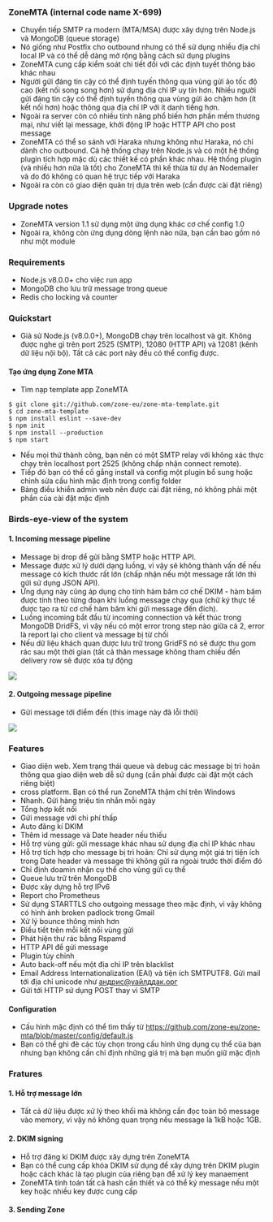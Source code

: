 ### ZoneMTA (internal code name X-699)
- Chuyển tiếp SMTP ra modern (MTA/MSA) được xây dựng trên Node.js và MongoDB (queue storage)
- Nó giống như Postfix cho outbound nhưng có thể sử dụng nhiều địa chỉ local IP và có thể dễ dàng mở rộng bằng cách sử dụng plugins
- ZoneMTA cung cấp kiểm soát chi tiết đối với các định tuyết thông báo khác nhau
- Người gửi đáng tin cậy có thể định tuyến thông qua vùng gửi ảo tốc độ cao (kết nối song song hơn) sử dụng địa chỉ IP uy tín hơn. Nhiều người gửi đáng tin cậy có thể định tuyến thông qua vùng gửi ảo chậm hơn (ít kết nối hơn) hoặc thông qua địa chỉ IP với ít danh tiếng hơn. 
- Ngoài ra server còn có nhiều tính năng phổ biến hơn phần mềm thương mại, như viết lại message, khởi động IP hoặc HTTP API cho post message
- ZoneMTA có thể so sánh với Haraka nhưng không như Haraka, nó chỉ dành cho outbound. Cả hệ thống chạy trên Node.js và có một hệ thống plugin tích hợp mặc dù các thiết kế có phần khác nhau. Hệ thống plugin (và nhiều hơn nữa là tốt) cho ZoneMTA thì kế thừa từ dự án Nodemailer và do đó không có quan hệ trực tiếp với Haraka
- Ngoài ra còn có giao diện quản trị dựa trên web (cần được cài đặt riêng)
### Upgrade notes
- ZoneMTA version 1.1 sử dụng một ứng dụng khác cơ chế config 1.0
- Ngoài ra, không còn ứng dụng dòng lệnh nào nữa, bạn cần bao gồm nó như một module
### Requirements
- Node.js v8.0.0+ cho việc run app
- MongoDB cho lưu trữ message trong queue
- Redis cho locking và counter
### Quickstart
- Giả sử Node.js (v8.0.0+), MongoDB chạy trên localhost và git. Không được nghe gì trên port 2525 (SMTP), 12080 (HTTP API) và 12081 (kênh dữ liệu nội bộ). Tất cả các port này đều có thể config được.
#### Tạo ứng dụng Zone MTA
- Tìm nạp template app ZoneMTA 
```
$ git clone git://github.com/zone-eu/zone-mta-template.git
$ cd zone-mta-template
$ npm install eslint --save-dev
$ npm init
$ npm install --production
$ npm start
```
- Nếu mọi thứ thành công, bạn nên có một SMTP relay với không xác thực chạy trên localhost port 2525 (không chấp nhận connect remote).
- Tiếp đó bạn có thể cố gắng install và config một plugin bổ sung hoặc chỉnh sửa cấu hình mặc định trong config folder
- Bảng điều khiển admin web nên được cài đặt riêng, nó không phải một phần của cài đặt mặc định
### Birds-eye-view of the system
#### 1. Incoming message pipeline
- Message bị drop để gửi bằng SMTP hoặc HTTP API. 
- Message được xử lý dưới dạng luồng, vì vậy sẽ không thành vấn đề nếu message có kích thước rất lớn (chấp nhận nếu một message rất lớn thì gửi sử dụng JSON API). 
- Ứng dụng này cũng áp dụng cho tính hàm băm cơ chế DKIM - hàm băm được tính theo từng đoạn khi luồng message chạy qua (chữ ký thực tế được tạo ra từ cơ chế hàm băm khi gửi message đến đích). 
- Luồng incoming bắt đầu từ incoming connection và kết thúc trong MongoDB DridFS, vì vậy nếu có một error trong step nào giữa cả 2, error là report lại cho client và message bị từ chối
- Nếu dữ liệu khách quan được lưu trữ trong GridFS nó sẽ được thu gom rác sau một thời gian (tất cả thân message không tham chiếu đến delivery row sẽ được xóa tự động

![](https://i.imgur.com/30G3aJB.png)

#### 2. Outgoing message pipeline
- Gửi message tới điểm đến (this image này đã lỗi thời)

![](https://i.imgur.com/YLRwH1c.png)

### Features
- Giao diện web. Xem trạng thái queue và debug các message bị trì hoãn thông qua giao diện web dễ sử dụng (cần phải được cài đặt một cách riêng biệt)
- cross platform. Bạn có thể run ZoneMTA thậm chí trên Windows
- Nhanh. Gửi hàng triệu tin nhắn mỗi ngày
- Tổng hợp kết nối
- Gửi message với chi phí thấp
- Auto đăng kí DKIM
- Thêm id message và Date header nếu thiếu
- Hỗ trợ vùng gửi: gửi message khác nhau sử dụng địa chỉ IP khác nhau
- Hỗ trợ tích hợp cho message bị trì hoãn: Chỉ sử dụng một giá trị tiện ích trong Date header và message thì không gửi ra ngoài trước thời điểm đó
- Chỉ định doamin nhận cụ thể cho vùng gửi cụ thể
- Queue lưu trữ trên MongoDB
- Được xây dựng hỗ trợ IPv6
- Report cho Prometheus
- Sử dụng STARTTLS cho outgoing message theo mặc định, vì vậy không có hình ảnh broken padlock trong Gmail
- Xử lý bounce thông minh hơn
- Điều tiết trên mỗi kết nối vùng gửi
- Phát hiện thư rác bằng Rspamd
- HTTP API để gửi message
- Plugin tùy chỉnh
- Auto back-off nếu một địa chỉ IP trên blacklist
- Email Address Internationalization (EAI) và tiện ích SMTPUTF8. Gửi mail tới địa chỉ unicode như андрис@уайлддак.орг
- Gửi tới HTTP sử dụng POST thay vì SMTP
#### Configuration
- Cấu hình mặc định có thể tìm thấy từ https://github.com/zone-eu/zone-mta/blob/master/config/default.js 
- Bạn có thể ghi đè các tùy chọn trong cấu hình ứng dụng cụ thể của bạn nhưng bạn không cần chỉ định những giá trị mà bạn muốn giữ mặc định
### Fratures
#### 1. Hỗ trợ message lớn
- Tất cả dữ liệu được xử lý theo khối mà không cần đọc toàn bộ message vào memory, vì vậy nó không quan trọng nếu message là 1kB hoặc 1GB.
####  2. DKIM signing
- Hỗ trợ đăng kí DKIM được xây dựng trên ZoneMTA 
- Bạn có thể cung cấp khóa DKIM sử dụng để xây dựng trên DKIM plugin hoặc cách khác là tạo plugin của riêng bạn để xử lý key manaement
- ZoneMTA tính toán tất cả hash cần thiết và có thể ký message nếu một key hoặc nhiều key được cung cấp
#### 3. Sending Zone
